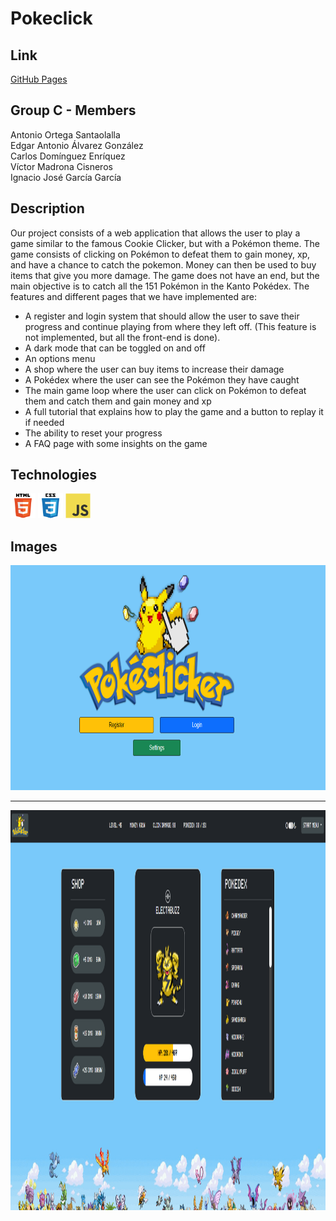 # Pokeclick
## Link
[GitHub Pages](https://pokuma.github.io/pokeclick/)

## Group C - Members
Antonio Ortega Santaolalla<br>
Edgar Antonio Álvarez González<br>
Carlos Domínguez Enríquez<br>
Víctor Madrona Cisneros<br>
Ignacio José García García<br>

## Description
Our project consists of a web application that allows the user to play a game similar to the famous Cookie Clicker, but with a Pokémon theme. The game consists of clicking on Pokémon to defeat them to gain money, xp, and have a chance to catch the pokemon. Money can then be used to buy items that give you more damage. The game does not have an end, but the main objective is to catch all the 151 Pokémon in the Kanto Pokédex.
The features and different pages that we have implemented are:
* A register and login system that should allow the user to save their progress and continue playing from where they left off. (This feature is not implemented, but all the front-end is done).
* A dark mode that can be toggled on and off
* An options menu
* A shop where the user can buy items to increase their damage
* A Pokédex where the user can see the Pokémon they have caught
* The main game loop where the user can click on Pokémon to defeat them and catch them and gain money and xp
* A full tutorial that explains how to play the game and a button to replay it if needed
* The ability to reset your progress
* A FAQ page with some insights on the game

## Technologies
<p>
<img src="https://raw.githubusercontent.com/devicons/devicon/master/icons/html5/html5-original-wordmark.svg" alt= “html” width="40" height="40">
<img src="https://raw.githubusercontent.com/devicons/devicon/master/icons/css3/css3-original-wordmark.svg" alt= “css” width="40" height="40">
<img src="https://raw.githubusercontent.com/devicons/devicon/master/icons/javascript/javascript-original.svg" alt= “javascript” width="40" height="40">
</p>

## Images
<img src="/assets/images/readmeimg/index.PNG" alt="index page" width="640" height="360">
<hr>
<img src="/assets/images/readmeimg/game.PNG" alt="game page" width="1080" height="640">
